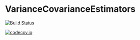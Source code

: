 # VarianceCovarianceEstimators

[![Build Status](https://travis-ci.org/Nosferican/VarianceCovarianceEstimators.jl.svg?branch=master)](https://travis-ci.org/Nosferican/VarianceCovarianceEstimators.jl)

[![codecov.io](http://codecov.io/github/Nosferican/VarianceCovarianceEstimators.jl/coverage.svg?branch=master)](http://codecov.io/github/Nosferican/VarianceCovarianceEstimators.jl?branch=master)
